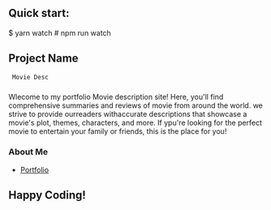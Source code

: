 

## Quick start:

$ yarn watch # npm run watch

## Project Name
``` Movie Desc```
###
Wlecome to my portfolio Movie description site! Here, you'll find comprehensive summaries and reviews of movie from around the world. we strive to provide ourreaders withaccurate descriptions that showcase a movie's plot, themes, characters, and more. If ypu're looking for the perfect movie to entertain your family or friends, this is the place for you!
### About Me
- [Portfolio](https://kiya3300.github.io/)

## Happy Coding!
